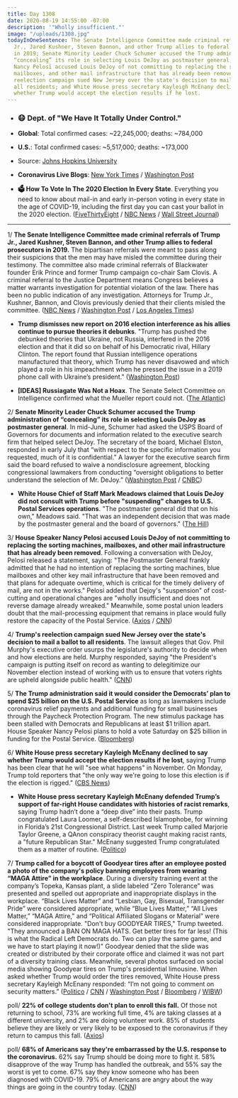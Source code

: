 ```yaml
---
title: Day 1308
date: 2020-08-19 14:55:00 -07:00
description: '"Wholly insufficient."'
image: "/uploads/1308.jpg"
todayInOneSentence: The Senate Intelligence Committee made criminal referrals of Trump
  Jr., Jared Kushner, Steven Bannon, and other Trump allies to federal prosecutors
  in 2019; Senate Minority Leader Chuck Schumer accused the Trump administration of
  “concealing” its role in selecting Louis DeJoy as postmaster general; House Speaker
  Nancy Pelosi accused Louis DeJoy of not committing to replacing the sorting machines,
  mailboxes, and other mail infrastructure that has already been removed; Trump's
  reelection campaign sued New Jersey over the state's decision to mail a ballot to
  all residents; and White House press secretary Kayleigh McEnany declined to say
  whether Trump would accept the election results if he lost.
---
```


* ### 😷 Dept. of "We Have It Totally Under Control."

* **Global**: Total confirmed cases: \~22,245,000; deaths: \~784,000

* **U.S.**: Total confirmed cases: \~5,517,000; deaths: \~173,000

* Source: [Johns Hopkins University](https://coronavirus.jhu.edu/map.html)

* **Coronavirus Live Blogs**: [New York Times](https://www.nytimes.com/2020/08/19/world/covid-19-coronavirus.html?action=click&module=Top%20Stories&pgtype=Homepage) / [Washington Post](https://www.washingtonpost.com/nation/2020/08/19/coronavirus-covid-live-updates-us/)

* **🗳 How To Vote In The 2020 Election In Every State**. Everything you need to know about mail-in and early in-person voting in every state in the age of COVID-19, including the first day you can cast your ballot in the 2020 election. ([FiveThirtyEight](https://projects.fivethirtyeight.com/how-to-vote-2020/) / [NBC News](https://www.nbcnews.com/specials/plan-your-vote-state-by-state-guide-voting-by-mail-early-in-person-voting-election/index.html?cid=bc_npd_nn_ms_np-1_200816) / [Wall Street Journal](https://www.wsj.com/articles/how-to-vote-by-mail-in-every-state-11597840923))

---

1/ **The Senate Intelligence Committee made criminal referrals of Trump Jr., Jared Kushner, Steven Bannon, and other Trump allies to federal prosecutors in 2019.** The bipartisan referrals were meant to pass along their suspicions that the men may have misled the committee during their testimony. The committee also made criminal referrals of Blackwater founder Erik Prince and former Trump campaign co-chair Sam Clovis. A criminal referral to the Justice Department means Congress believes a matter warrants investigation for potential violation of the law. There has been no public indication of any investigation. Attorneys for Trump Jr., Kushner, Bannon, and Clovis previously denied that their clients misled the committee. ([NBC News](https://www.nbcnews.com/politics/justice-department/senate-made-criminal-referral-trump-jr-bannon-kushner-two-others-n1237155) / [Washington Post](https://www.washingtonpost.com/national-security/senate-intelligence-committee-donald-trump-jr-jared-kushner-stephen-bannon-erik-prince/2020/08/15/a7905a84-def5-11ea-b205-ff838e15a9a6_story.html) / [Los Angeles Times](https://www.latimes.com/politics/story/2020-08-14/senate-committee-sought-investigation-of-bannon-raised-concerns-about-trump-family-testimony))

* **Trump dismisses new report on 2016 election interference as his allies continue to pursue theories it debunks**. "Trump has pushed the debunked theories that Ukraine, not Russia, interfered in the 2016 election and that it did so on behalf of his Democratic rival, Hillary Clinton. The report found that Russian intelligence operations manufactured that theory, which Trump has never disavowed and which played a role in his impeachment when he pressed the issue in a 2019 phone call with Ukraine’s president." ([Washington Post](https://www.washingtonpost.com/politics/trump-dismisses-new-report-on-2016-election-interference-as-his-allies-continue-to-pursue-theories-it-debunks/2020/08/18/a329fb4e-e189-11ea-8181-606e603bb1c4_story.html))

* **\[IDEAS\] Russiagate Was Not a Hoax**. The Senate Select Committee on Intelligence confirmed what the Mueller report could not. ([The Atlantic](https://www.theatlantic.com/ideas/archive/2020/08/russiagate-wasnt-a-hoax/615373/))

2/ **Senate Minority Leader Chuck Schumer accused the Trump administration of “concealing” its role in selecting Louis DeJoy as postmaster general**. In mid-June, Schumer had asked the USPS Board of Governors for documents and information related to the executive search firm that helped select DeJoy. The secretary of the board, Michael Elston, responded in early July that “with respect to the specific information you requested, much of it is confidential.” A lawyer for the executive search firm said the board refused to waive a nondisclosure agreement, blocking congressional lawmakers from conducting “oversight obligations to better understand the selection of Mr. DeJoy.” ([Washington Post](https://www.washingtonpost.com/business/2020/08/19/postal-service-dejoy-schumer-mnuchin/) / [CNBC](https://www.cnbc.com/2020/08/19/usps-schumer-accuses-white-house-of-concealing-role-in-dejoys-selection.html))

* **White House Chief of Staff Mark Meadows claimed that Louis DeJoy did not consult with Trump before "suspending" changes to U.S. Postal Services operations**. "The postmaster general did that on his own," Meadows said. "That was an independent decision that was made by the postmaster general and the board of governors." ([The Hill](https://thehill.com/homenews/administration/512662-meadows-says-postmaster-general-did-not-discuss-pausing-changes-with))

3/ **House Speaker Nancy Pelosi accused Louis DeJoy of not committing to replacing the sorting machines, mailboxes, and other mail infrastructure that has already been removed**. Following a conversation with DeJoy, Pelosi released a statement, saying: "The Postmaster General frankly admitted that he had no intention of replacing the sorting machines, blue mailboxes and other key mail infrastructure that have been removed and that plans for adequate overtime, which is critical for the timely delivery of mail, are not in the works." Pelosi added that Dejoy's "suspension" of cost-cutting and operational changes are "wholly insufficient and does not reverse damage already wreaked." Meanwhile, some postal union leaders doubt that the mail-processing equipment that remains in place would fully restore the capacity of the Postal Service. ([Axios](https://www.axios.com/pelosi-postmaster-general-reverse-usps-change-2f2761f1-1083-4ba0-8617-0766f9f35970.html) / [CNN](https://www.cnn.com/2020/08/19/politics/postal-union-leaders-doubt/))

4/ **Trump's reelection campaign sued New Jersey over the state's decision to mail a ballot to all residents**. The lawsuit alleges that Gov. Phil Murphy's executive order usurps the legislature's authority to decide when and how elections are held. Murphy responded, saying "the President's campaign is putting itself on record as wanting to delegitimize our November election instead of working with us to ensure that voters rights are upheld alongside public health." ([CNN](https://www.cnn.com/2020/08/19/politics/trump-campaign-new-jersey-mail-in-ballots/))

5/ **The Trump administration said it would consider the Democrats’ plan to spend $25 billion on the U.S. Postal Service** as long as lawmakers include coronavirus relief payments and additional funding for small businesses through the Paycheck Protection Program. The new stimulus package has been stalled with Democrats and Republicans at least $1 trillion apart. House Speaker Nancy Pelosi plans to hold a vote Saturday on $25 billion in funding for the Postal Service. ([Bloomberg](https://www.bloomberg.com/news/articles/2020-08-19/white-house-open-to-25-billion-for-postal-service-mcenany-says?sref=MIBMEEoj))

6/ **White House press secretary Kayleigh McEnany declined to say whether Trump would accept the election results if he lost**, saying Trump has been clear that he will "see what happens" in November. On Monday, Trump told reporters that "the only way we're going to lose this election is if the election is rigged." ([CBS News](https://www.cbsnews.com/news/trump-election-results-white-house/))

* **White House press secretary Kayleigh McEnany defended Trump’s support of far-right House candidates with histories of racist remarks**, saying Trump hadn’t done a “deep dive” into their pasts. Trump congratulated Laura Loomer, a self-described Islamophobe, for winning in Florida’s 21st Congressional District. Last week Trump called Marjorie Taylor Greene, a QAnon conspiracy theorist caught making racist rants, a "future Republican Star." McEnany suggested Trump congratulated them as a matter of routine. ([Politico](https://www.politico.com/news/2020/08/19/mcenany-defends-trumps-tweets-candidates-racist-remarks-398571))

7/ **Trump called for a boycott of Goodyear tires after an employee posted a photo of the company's policy banning employees from wearing “MAGA Attire” in the workplace**. During a diversity training event at the company’s Topeka, Kansas plant, a slide labeled “Zero Tolerance” was presented and spelled out appropriate and inappropriate displays in the workplace. “Black Lives Matter” and “Lesbian, Gay, Bisexual, Transgender Pride” were considered appropriate, while “Blue Lives Matter,” “All Lives Matter,” “MAGA Attire,” and “Political Affiliated Slogans or Material” were considered inappropriate. "Don't buy GOODYEAR TIRES," Trump tweeted. "They announced a BAN ON MAGA HATS. Get better tires for far less! (This is what the Radical Left Democrats do. Two can play the same game, and we have to start playing it now!)" Goodyear denied that the slide was created or distributed by their corporate office and claimed it was not part of a diversity training class. Meanwhile, several photos surfaced on social media showing Goodyear tires on Trump's presidential limousine. When asked whether Trump would order the tires removed, White House press secretary Kayleigh McEnany responded: “I’m not going to comment on security matters.” ([Politico](https://www.politico.com/news/2020/08/19/trump-goodyear-boycott-maga-attire-ban-398469) / [CNN](https://www.cnn.com/2020/08/19/politics/trump-goodyear-cancel-culture/index.html) / [Washington Post](https://www.washingtonpost.com/politics/trump-urges-supporters-not-to-buy-goodyear-tires-claiming-they-are-banning-his-campaign-hats/2020/08/19/b2891596-e230-11ea-8181-606e603bb1c4_story.html) / [Bloomberg](https://www.bloomberg.com/news/articles/2020-08-19/goodyear-responds-to-misconceptions-after-trump-urged-boycott?sref=MIBMEEoj) / [WIBW](https://www.wibw.com/2020/08/18/goodyear-employees-say-new-no-tolerance-policy-is-discriminatory/))

poll/ **22% of college students don't plan to enroll this fall.** Of those not returning to school, 73% are working full time, 4% are taking classes at a different university, and 2% are doing volunteer work. 85% of students believe they are likely or very likely to be exposed to the coronavirus if they return to campus this fall. ([Axios](https://www.axios.com/college-poll-students-campus-coronavirus-7b6c2687-e2df-4f72-9305-7b9f1a611f04.html))

poll/ **68% of Americans say they're embarrassed by the U.S. response to the coronavirus.** 62% say Trump should be doing more to fight it. 58% disapprove of the way Trump has handled the outbreak, and 55% say the worst is yet to come. 67% say they know someone who has been diagnosed with COVID-19. 79% of Americans are angry about the way things are going in the country today. ([CNN](https://www.cnn.com/2020/08/19/politics/cnn-poll-us-coronavirus-response-embarrassed/index.html))